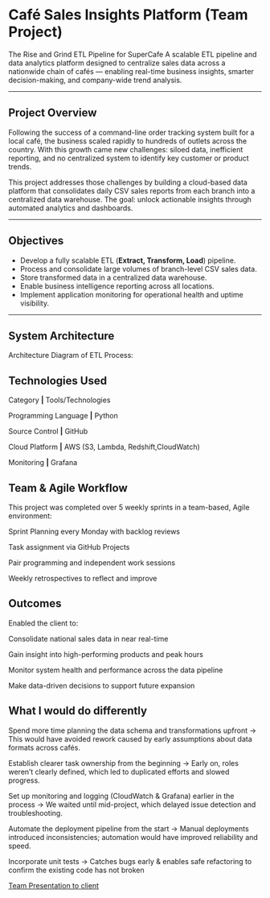 # Café Sales Insights Platform (Team Project)

The Rise and Grind ETL Pipeline for SuperCafe
A scalable ETL pipeline and data analytics platform designed to centralize sales data across a nationwide chain of cafés — enabling real-time business insights, smarter decision-making, and company-wide trend analysis.

---

## Project Overview

Following the success of a command-line order tracking system built for a local café, the business scaled rapidly to hundreds of outlets across the country. With this growth came new challenges: siloed data, inefficient reporting, and no centralized system to identify key customer or product trends.

This project addresses those challenges by building a cloud-based data platform that consolidates daily CSV sales reports from each branch into a centralized data warehouse. The goal: unlock actionable insights through automated analytics and dashboards.

---

##  Objectives

- Develop a fully scalable ETL (**Extract, Transform, Load**) pipeline.
- Process and consolidate large volumes of branch-level CSV sales data.
- Store transformed data in a centralized data warehouse.
- Enable business intelligence reporting across all locations.
- Implement application monitoring for operational health and uptime visibility.

---

##  System Architecture


Architecture Diagram of ETL Process:

## Technologies Used
Category **|** Tools/Technologies

Programming Language **|**	Python

Source Control **|**	GitHub

Cloud Platform **|**	AWS (S3, Lambda, Redshift,CloudWatch)

Monitoring **|**	Grafana

## Team & Agile Workflow
This project was completed over 5 weekly sprints in a team-based, Agile environment:

Sprint Planning every Monday with backlog reviews

Task assignment via GitHub Projects

Pair programming and independent work sessions

Weekly retrospectives to reflect and improve

## Outcomes
Enabled the client to:

Consolidate national sales data in near real-time

Gain insight into high-performing products and peak hours

Monitor system health and performance across the data pipeline

Make data-driven decisions to support future expansion

## What I would do differently
Spend more time planning the data schema and transformations upfront
→ This would have avoided rework caused by early assumptions about data formats across cafés.

Establish clearer task ownership from the beginning
→ Early on, roles weren’t clearly defined, which led to duplicated efforts and slowed progress.

Set up monitoring and logging (CloudWatch & Grafana) earlier in the process
→ We waited until mid-project, which delayed issue detection and troubleshooting.

Automate the deployment pipeline from the start
→ Manual deployments introduced inconsistencies; automation would have improved reliability and speed.

Incorporate unit tests
→ Catches bugs early & enables safe refactoring to confirm the existing code has not broken 

[Team Presentation to client](https://www.figma.com/slides/A5VHXpZtS65ZoILGD3T06s/Agency-Pitch-S5?node-id=1-255&t=iCp8DEr0m82lt9uO-0)




